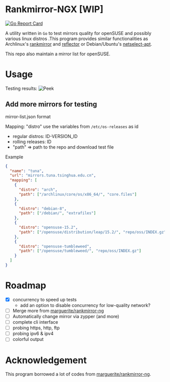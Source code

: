 # Rankmirror-NGX [WIP]
[![Go Report Card](https://goreportcard.com/badge/github.com/shenlebantongying/rankmirror-ng)](https://goreportcard.com/report/github.com/shenlebantongying/rankmirror-ng)

A utility written in `Go` to test mirrors quality for openSUSE and possibly various linux distros .This program provides similar functionalities as Archlinux's [rankmirror](https://git.archlinux.org/pacman-contrib.git/tree/src/rankmirrors.sh.in) and [reflector](https://xyne.archlinux.ca/projects/reflector/) or Debian/Ubuntu's [netselect-apt](https://packages.debian.org/stretch/netselect-apt).

This repo also maintain a mirror list for openSUSE.

# Usage

Testing results:
![Peek](https://user-images.githubusercontent.com/20123683/111290671-c3f8c980-861c-11eb-8262-30bb07736385.png)

## Add more mirrors for testing 

mirror-list.json format

Mapping:
"distro" use the variables from `/etc/os-releases` as id
* regular distros: ID-VERSION_ID
* rolling releases: ID
* "path" => path to the repo and download test file

Example
```json
{
  "name": "tuna",
  "url": "mirrors.tuna.tsinghua.edu.cn",
  "mapping": [
    {
      "distro": "arch",
      "path": ["/archlinux/core/os/x86_64/", "core.files"]
    },
    {
      "distro": "debian-8",
      "path": ["/debian/", "extrafiles"]
    },
    {
      "distro": "opensuse-15.2",
      "path": ["/opensuse/distribution/leap/15.2/", "repo/oss/INDEX.gz"]
    },
    {
      "distro": "opensuse-tumbleweed",
      "path": ["/opensuse/tumbleweed/", "repo/oss/INDEX.gz"]
    }
  ]
}
```

# Roadmap

+ [x] concurrency to speed up tests
  + add an option to disable concurrency for low-quality network?
+ [ ] Merge more from [marguerite/rankmirror-ng](https://github.com/marguerite/rankmirror-ng)
+ [ ] Automatically change mirror via zypper (and more)
+ [ ] complete cli interface
+ [ ] probing https, http, ftp
+ [ ] probing ipv6 & ipv4
+ [ ] colorful output

# Acknowledgement

This program borrowed a lot of codes from [marguerite/rankmirror-ng](https://github.com/marguerite/rankmirror-ng).
